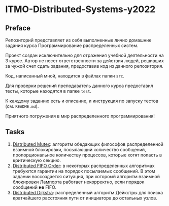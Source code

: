 # ITMO-Distributed-Systems-y2022

## Preface

Репозиторий представляет из себя выполненные лично домашние задания курса Программирование распределенных систем.

Проект создан исключительно для отражения учебной деятельности на 3 курсе. Автор не несет ответственности за 
действия людей, решивших за чужой счет сдать задания, предоставив код из данного репозитория.

Код, написанный мной, находится в файлах папки `src`.

Для проверки решений преподаватель данного курса предоставил тесты, которые находятся в папке `test`.

К каждому заданию есть и описание, и инструкция по запуску тестов (см. `README.md`).

Приятного погружения в мир распределенного программирования!

## Tasks

1. [Distributed Mutex](distributed-mutex): алгоритм обедающих философов распределенной взаимной блокировки, 
посылающий количество сообщений, пропорциональное количеству процессов, которые хотят попасть в критическую секцию. 
2. [Distributed FIFO Order](distributed-fifo): в некоторых распределенных алгоритмах требуются гарантии на порядок
посылаемых сообщений. В этом задании воссоздается ситуация, при котороый алгоритм взаимной блокировки Лампорта работает
некорректно, если порядок сообщений **не** FIFO.
3. [Distributed Dijkstra](distributed-dijkstra): распределенный алгоритм Дейкстры для поиска кратчайшего расстояния 
пути от инициатора до остальных узлов.
